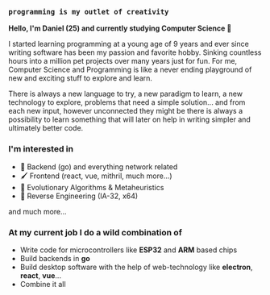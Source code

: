 ### ``programming is my outlet of creativity``

**Hello, I'm Daniel (25) and currently studying Computer Science 👋**

I started learning programming at a young age of 9 years and ever since writing software has been my passion and favorite hobby. Sinking countless hours into a million pet projects over many years just for fun. For me, Computer Science and Programming is like a never ending playground of new and exciting stuff to explore and learn.

There is always a new language to try, a new paradigm to learn, a new technology to explore, problems that need a simple solution... and from each new input, however unconnected they might be there is always a possibility to learn something that will later on help in writing simpler and ultimately better code.

### I'm interested in
- 📡 Backend (go) and everything network related 
- 🖌️ Frontend (react, vue, mithril, much more...)
- 🦠 Evolutionary Algorithms & Metaheuristics
- 🔬 Reverse Engineering (IA-32, x64)

and much more...

### At my current job I do a wild combination of
- Write code for microcontrollers like **ESP32** and **ARM** based chips
- Build backends in **go**
- Build desktop software with the help of web-technology like **electron**, **react**, **vue**...
- Combine it all

